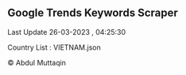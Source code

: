

## Google Trends Keywords Scraper 
 
Last Update 26-03-2023 , 04:25:30

Country List :
VIETNAM.json



© Abdul Muttaqin 
